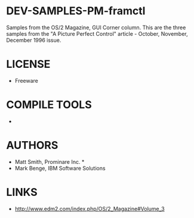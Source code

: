 # DEV-SAMPLES-PM-framctl
Samples from the OS/2 Magazine, GUI Corner column. This are the three samples from the "A Picture Perfect Control" article - October, November, December 1996 issue.

LICENSE
===============
* Freeware

COMPILE TOOLS
===============
* 
 
AUTHORS
===============
* Matt Smith, Prominare Inc.                             *
* Mark Benge, IBM Software Solutions  

LINKS
===============
* http://www.edm2.com/index.php/OS/2_Magazine#Volume_3
